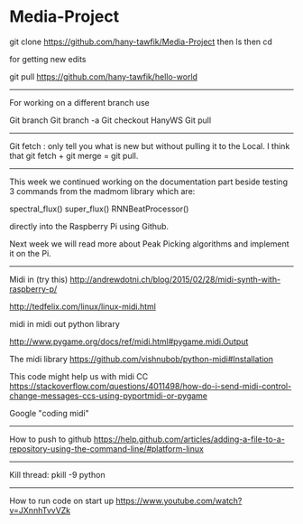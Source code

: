 # Media-Project

git clone https://github.com/hany-tawfik/Media-Project
 then ls then cd


for getting new edits 

git pull https://github.com/hany-tawfik/hello-world

____________

For working on a different branch use

Git branch
Git branch -a
Git checkout HanyWS
Git pull

___________

Git fetch : only tell you what is new but without pulling it to the Local.
I think that git fetch + git merge = git pull.

____________

This week we continued working on the documentation part beside testing 3 commands from the madmom library which are:

spectral_flux()
super_flux()
RNNBeatProcessor()

 directly into the Raspberry Pi using Github.

Next week we will read more about Peak Picking algorithms and implement it on the Pi.


_______________________

Midi in (try this)
http://andrewdotni.ch/blog/2015/02/28/midi-synth-with-raspberry-p/

http://tedfelix.com/linux/linux-midi.html

midi in midi out python library

http://www.pygame.org/docs/ref/midi.html#pygame.midi.Output

The midi library
https://github.com/vishnubob/python-midi#Installation


This code might help us with midi CC
https://stackoverflow.com/questions/4011498/how-do-i-send-midi-control-change-messages-ccs-using-pyportmidi-or-pygame

Google "coding midi"

__________________________
How to push to github 
https://help.github.com/articles/adding-a-file-to-a-repository-using-the-command-line/#platform-linux

________________
Kill thread: pkill -9 python  
___________
How to run code on start up https://www.youtube.com/watch?v=JXnnhTvvVZk
